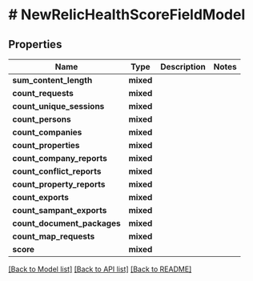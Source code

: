 # # NewRelicHealthScoreFieldModel

## Properties

Name | Type | Description | Notes
------------ | ------------- | ------------- | -------------
**sum_content_length** | **mixed** |  |
**count_requests** | **mixed** |  |
**count_unique_sessions** | **mixed** |  |
**count_persons** | **mixed** |  |
**count_companies** | **mixed** |  |
**count_properties** | **mixed** |  |
**count_company_reports** | **mixed** |  |
**count_conflict_reports** | **mixed** |  |
**count_property_reports** | **mixed** |  |
**count_exports** | **mixed** |  |
**count_sampant_exports** | **mixed** |  |
**count_document_packages** | **mixed** |  |
**count_map_requests** | **mixed** |  |
**score** | **mixed** |  |

[[Back to Model list]](../../README.md#models) [[Back to API list]](../../README.md#endpoints) [[Back to README]](../../README.md)
